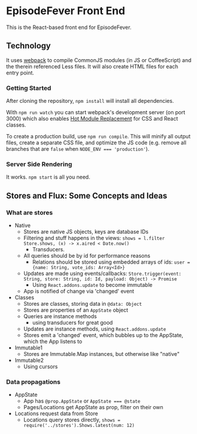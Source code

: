 # EpisodeFever Front End

This is the React-based front end for EpisodeFever.

## Technology

It uses [webpack] to compile CommonJS modules (in JS or CoffeeScript) and the therein referenced Less files. It will also create HTML files for each entry point.

### Getting Started

After cloning the repository, `npm install` will install all dependencies.

With `npm run watch` you can start webpack's development server (on port 3000) which also enables [Hot Module Replacement][HMR] for CSS and React classes.

To create a production build, use `npm run compile`. This will minify all output files, create a separate CSS file, and optimize the JS code (e.g. remove all branches that are `false` when `NODE_ENV === 'production'`).

[webpack]: http://webpack.github.io/
[HMR]: http://webpack.github.io/docs/hot-module-replacement.html

### Server Side Rendering

It works. `npm start` is all you need.

## Stores and Flux: Some Concepts and Ideas

### What are stores

- Native
	- Stores are native JS objects, keys are database IDs
	- Filtering and stuff happens in the views: `shows = l.filter Store.shows, (x) -> x.aired < Date.now()`
		- Transducers.
	- All queries should be by id for performance reasons
		- Relations should be stored using embedded arrays of ids: `user = {name: String, vote_ids: Array<Id>}`
	- Updates are made using events/callbacks: `Store.trigger(event: String, store: String, id: Id, payload: Object) -> Promise`
		- Using `React.addons.update` to become immutable
	- App is notified of change via 'changed' event
- Classes
	- Stores are classes, storing data in `@data: Object`
	- Stores are properties of an `AppState` object
	- Queries are instance methods
		- using transducers for great good
	- Updates are instance methods, using `React.addons.update`
	- Stores emit a 'changed' event, which bubbles up to the AppState, which the App listens to
- Immutable1
	- Stores are Immutable.Map instances, but otherwise like "native"
- Immutable2
	- Using cursors

### Data propagations

- AppState
	- App has `@prop.AppState` or `AppState === @state`
	- Pages/Locations get AppState as prop, filter on their own
- Locations request data from Store
	- Locations query stores directly, `shows = require('../stores').Shows.latest(num: 12)`